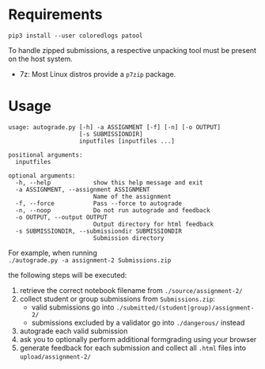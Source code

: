 # Requirements
`pip3 install --user coloredlogs patool`

To handle zipped submissions, a respective unpacking tool must be present on the host system.  
- 7z: Most Linux distros provide a `p7zip` package.

# Usage
```
usage: autograde.py [-h] -a ASSIGNMENT [-f] [-n] [-o OUTPUT]
                    [-s SUBMISSIONDIR]
                    inputfiles [inputfiles ...]

positional arguments:
  inputfiles

optional arguments:
  -h, --help            show this help message and exit
  -a ASSIGNMENT, --assignment ASSIGNMENT
                        Name of the assignment
  -f, --force           Pass --force to autograde
  -n, --noop            Do not run autograde and feedback
  -o OUTPUT, --output OUTPUT
                        Output directory for html feedback
  -s SUBMISSIONDIR, --submissiondir SUBMISSIONDIR
                        Submission directory
```

For example, when running  
`./autograde.py -a assignment-2 Submissions.zip`  

the following steps will be executed:
1. retrieve the correct notebook filename from `./source/assignment-2/`
2. collect student or group submissions from `Submissions.zip`:  
   - valid submissions go into `./submitted/(student|group)/assignment-2/`
   - submissions excluded by a validator go into `./dangerous/` instead
3. autograde each valid submission
4. ask you to optionally perform additional formgrading using your browser
5. generate feedback for each submission and collect all `.html` files into `upload/assignment-2/`
